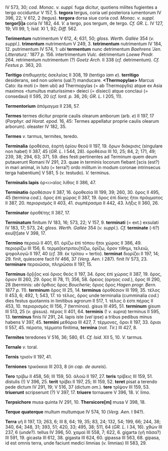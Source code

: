 IV 573, 30; *cod. Monac. v. suppl.* fuga dicitur, quotiens milites
fugientes a tergo occiduntur V 157, 5. **tegora** tergus, coria uel
posteriora iumentorum IV 396, 22; V 612, 2 (tegus). **tergora** dorsa
siue coria *cod. Monac. v. suppl.* **tergor[i]a** coria IV 182, 44.
*V.* a tergo, pos tergum, de tergo. *Cf. GR. L.* IV 127, 19; VII 99, 1;
*Isid.* XI 1, 92; *Diff.* 562.

**Terimentum** nutrimentum V 612, 4; 631, 50; *gloss. Werth. Gallée* 354
(*v. suppl.*). **trimentum** nutrimentum V 249, 3. **tetrimentum**
nutrimentum IV 184, 12. putrimentum IV 574, 1: *ubi* **termentum** nunc
detrimentum *Baehrens 'Jen. Litteraturz.'* 1877 *p.* 156. intertrimentum
*Vulc.* detrimentum *Loewe Prodr.* 264. retrimentum nutrimentum (?)
*Goetz Arch.* II 338 (*cf.* detrimentum). *Cf. Festus p.* 363, 20.

**Teritigo** ἐπιθυμητὴς ἀσελγίας II 308, 19 (tentigo *iam e*).
**territigo** desiderans, sed non uolens (ual.?) manducare.
**\<Thermopylae\>** Marcus Cato: ita moti (= item ubi) ad Thermopylas (=
ab Thermopylis) atque ex Asia maximos \<tumultus maturissime\> deieci (=
disieci) atque conclaui (= consedaui) II 595, 20 (*cf. Iord. p.* 36, 26;
*GR. L.* I 205, 11).

**Termentorium** ἀπόμαγμα II 238, 57.

**Termes** termes dicitur proprie caulis olearum amborum (arb. *e*) II
197, 17 (*Porphyr. ad Horat. epod.* 16, 45: Termes appellatur proprie
caulis olearum arborum). oleaster IV 182, 35.

**Termes** *v.* tarmus, termites, teredo.

**Terminalia** ὁροθέσια, ἑορτὴ ὁρίου θεοῦ II 197, 19. ὅρων διάκρισις
(singulare non habet) II 387, 45 (*GR. L.* I 544, 28). ὀροθέσια III 10,
25; 84, 2; 171, 49; 239, 38; 294, 63; 371, 59. dies festi pertinentes ad
Terminum quem deum putauerunt Romani IV 291, 23. quae in terminis
locorum fiebant [scis (est?) in mari animal, in luto (= terra?) ordo
militum in modum coronae intrinsecus terga habentium] V 581, 5 (*v.*
testudo). *V.* terminus.

**Terminalis lapis** ὁρ\<ι\>αῖος λίθος II 386, 47.

**Terminatio** ὁροθέσιον II 387, 16. ὁροθεσία III 199, 39; 260, 30. ὅρος
II 495, 45 (termina *cod.*). ὅρος ἐπὶ χώρας II 387, 19. ὅρος ἐπὶ δίκης
ἤτοι πράγματος II 387, 20. περιορισμός II 403, 41. συμπέρασμα II 442,
43. λῆξις II 360, 26.

**Terminator** ὁροθέτης II 387, 17.

**Terminatum** finitum IV 183, 16; 573, 22; V 157, 9. **terminati** (=
ext.) exsulati IV 183, 17; 573, 24; *gloss. Werth. Gallée* 354 (*v.*
*suppl.*). *Cf.* **terminate** (-ti?) exul[t]ate V 398, 17.

**Termino** περαιῶ II 401, 61. ὁρίζω ἐπὶ τόπου ἤτοι χώρας II 386, 49.
περιορίζω III 156, 6. τερμα[εκτριτου]τίζω, ὁρίζω, ὅρον τίθημι,
τελειῶ, ψηφολογῶ II 197, 40 (*cf.* 39. ἐκ τρίτου = tertio).
**terminat** διορίζει II 197, 14; 29. finit, quiescere facit IV 466, 37
(*Verg. Aen.* I 287). finit IV 573, 23. **terminare** περαιῶσαι,
πληρῶσαι II 197, 15.

**Terminus** ὅρ[ι]ος καὶ ὅριος θεός II 197, 34. ὅρος ἐπὶ χώρας II 387,
19. ὅρος, ὅριον III 260, 29. ὅρος III 78, 11; 356, 58. ὅρειος (ορηιος
*cod.*), ὅρος III 290, 28 (berminis: *ubi* ὄρθιος ὅρος *Boucherie*;
ὅριος ὅρος *Hagen progr. Bern.* 1877 *p.* 11). **terminum** ὅρος III 25,
14. **terminus** ὁροθέσιον III 199, 35. τέλος II 453, 6; 492, 1; 543,
17. τὸ τέλος, ὅρος unde terminalia (cumminalia *cod.*) dies festus
quotannis in limitibus agrorum II 517, 1. τέλος ὅ ἐστι πέρας II 453, 10.
περιορισμός III 156, 7 (terminos). gisus III 495, 51. **terminum** gisum
III 513, 25 (*v.* gissus). πέρας II 401, 64. **terminis** (! *v.*
*supra*) terminus II 595, 13. **terminus** finis IV 291, 24. lapis iste
(*vel* ipse) a tribus pedibus minus habens V 397, 45. **termini**
μεθόρια III 427, 7. τέρμονες, ὅροι II 197, 33. ὅριαι II 557, 45. πέρατα,
τέρματα finitima, **termina** (*not. Tir.*) III 427, 8.

**Termites** teredones V 516, 36; 580, 61. *Cf. Isid.* XII 5, 10. *V.*
tarmus.

**Ternale** *v.* toral.

**Ternis** τρισίν II 197, 41.

**Terniones** τρικόκκια III 203, 8 (*in cap. de aureis*).

**Tero** τρίβω II 458, 56; III 159, 50. ἀλοῶ II 197, 27. **teris**
τρίβεις III 159, 51. distulis (!) V 396, 25. **terit** τρίβει II 197,
25; III 159, 52. **teret** pisat a terendo pede dictum IV 291, 19; V
516, 37 (dictum *om.*). **tere** τρῖψον III 159, 53. **triuerunt**
scripserunt (?) V 397, 17. **triuere** tornauere V 396, 18. *V.* limo.

**Terpsichore** musa quinta IV 291, 10. **Thersicore[m]** musa V 398,
18.

**Terque quaterque** multum multumque IV 574, 10 (*Verg. Aen.* I 94?).

**Terra** γῆ II 197, 13; 263, 6; III 8, 64; 19, 35; 83, 24; 132, 54;
199, 66; 244, 38; 340, 64; 348, 31; 393, 51; 420, 33; 495, 38; 511, 64
(*GR. L.* I 34, 16). χθών III 237, 6 (*unde*?). tellus IV 396, 50. χαμαί
III 558, 7; 622, 6. gigarta (γῆ πᾶσα?) III 591, 19. gicasta III 612, 38.
gigasta III 624, 60. gipassa III 563, 68. gipasa, id est omnis terra,
unde faciunt medici limnias (*v.* limnias) III 583, 29.
